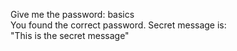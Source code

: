Give me the password: basics  
You found the correct password. Secret message is:  
"This is the secret message"
